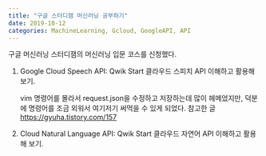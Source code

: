 ```yaml
---
title: "구글 스터디잼 머신러닝 공부하기"
date: 2019-10-12
categories: MachineLearning, Gcloud, GoogleAPI, API
---
```

구글 머신러닝 스터디잼의 머신러닝 입문 코스를 신청했다.

01. Google Cloud Speech API: Qwik Start
    클라우드 스피치 API 이해하고 활용해 보기.

    vim 명령어를 몰라서 request.json을 수정하고 저장하는데 많이 헤메었지만, 덕분에 명령어를 조금 외워서 여기저기 써먹을 수 있게 되었다.
    참고한 글 <https://gyuha.tistory.com/157>

02. Cloud Natural Language API: Qwik Start
    클라우드 자연어 API 이해하고 활용해 보기.

